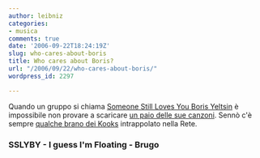 ```yaml
---
author: leibniz
categories:
- musica
comments: true
date: '2006-09-22T18:24:19Z'
slug: who-cares-about-boris
title: Who cares about Boris?
url: "/2006/09/22/who-cares-about-boris/"
wordpress_id: 2297

---
```

Quando un gruppo si chiama [Someone Still Loves You Boris Yeltsin](https://www.morawk.com/boris/) è impossibile non provare a scaricare [un paio delle sue canzoni](https://iguessimfloating.blogspot.com/2006/09/someone-still-loves-you-boris-yeltsin.html). Sennò c'è sempre [qualche brano dei Kooks](https://www.bloggers.it/Ugo/the-kooks/mp3/kooks-inside-ininside-out.htm) intrappolato nella Rete.

### SSLYBY - I guess I'm Floating - Brugo
